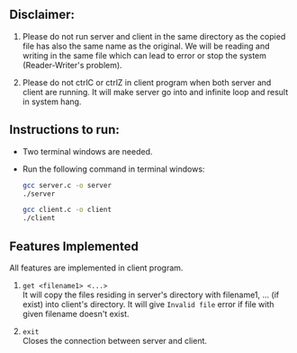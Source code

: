 ## Disclaimer:

1. Please do not run server and client in the same directory as the copied file has also the same name as the original.
We will be reading and writing in the same file which can lead to error or stop the system (Reader-Writer's problem).

2. Please do not ctrlC or ctrlZ in client program when both server and client are running. It will make server go into and infinite loop and result in system hang.

## Instructions to run:

- Two terminal windows are needed.
- Run the following command in terminal windows:

    ```bash
    gcc server.c -o server
    ./server

    gcc client.c -o client
    ./client
    ```

## Features Implemented
All features are implemented in client program.

1. `get <filename1> <...>`  
It will copy the files residing in server's directory with filename1, ... (if exist) into client's directory. It will give `Invalid file` error if file with given filename doesn't exist.

2. `exit`   
Closes the connection between server and client.